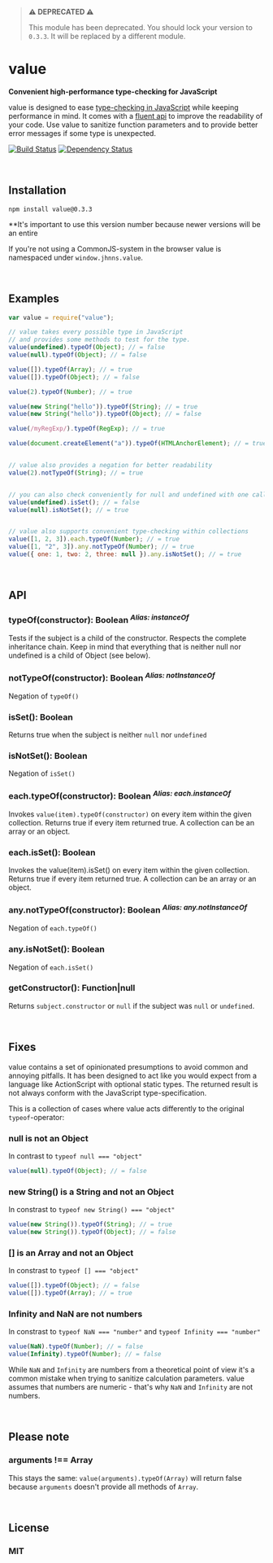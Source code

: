 > **⚠️ DEPRECATED ⚠️**
>
> This module has been deprecated. You should lock your version to `0.3.3`. It will be replaced by a different module.

value
=====
**Convenient high-performance type-checking for JavaScript**

value is designed to ease [type-checking in JavaScript](http://bonsaiden.github.com/JavaScript-Garden/#types.typeof) while keeping performance in mind. It comes with a [fluent api](http://martinfowler.com/bliki/FluentInterface.html) to improve the readability of your code. Use value to sanitize function parameters and to provide better error messages if some type is unexpected.

[![Build Status](https://secure.travis-ci.org/jhnns/value.png?branch=master)](http://travis-ci.org/jhnns/value)
[![Dependency Status](http://david-dm.org/peerigon/value/status.png)](http://david-dm.org/peerigon/value)


<br />

Installation
------------

`npm install value@0.3.3`

**It's important to use this version number because newer versions will be an entire

If you're not using a CommonJS-system in the browser value is namespaced under `window.jhnns.value`.

<br />

Examples
--------



```javascript
var value = require("value");

// value takes every possible type in JavaScript
// and provides some methods to test for the type.
value(undefined).typeOf(Object); // = false
value(null).typeOf(Object); // = false

value([]).typeOf(Array); // = true
value([]).typeOf(Object); // = false

value(2).typeOf(Number); // = true

value(new String("hello")).typeOf(String); // = true
value(new String("hello")).typeOf(Object); // = false

value(/myRegExp/).typeOf(RegExp); // = true

value(document.createElement("a")).typeOf(HTMLAnchorElement); // = true


// value also provides a negation for better readability
value(2).notTypeOf(String); // = true


// you can also check conveniently for null and undefined with one call
value(undefined).isSet(); // = false
value(null).isNotSet(); // = true


// value also supports convenient type-checking within collections
value([1, 2, 3]).each.typeOf(Number); // = true
value([1, "2", 3]).any.notTypeOf(Number); // = true
value({ one: 1, two: 2, three: null }).any.isNotSet(); // = true
```

<br />

API
--------

### typeOf(constructor): Boolean <sup>*Alias: instanceOf*</sup>

Tests if the subject is a child of the constructor. Respects the complete inheritance chain. Keep in mind that everything that is neither null nor undefined is a child of Object (see below).

### notTypeOf(constructor): Boolean <sup>*Alias: notInstanceOf*</sup>

Negation of `typeOf()`

### isSet(): Boolean

Returns true when the subject is neither `null` nor `undefined`

### isNotSet(): Boolean

Negation of `isSet()`

### each.typeOf(constructor): Boolean <sup>*Alias: each.instanceOf*</sup>

Invokes `value(item).typeOf(constructor)` on every item within the given collection. Returns true if every item returned true. A collection can be an array or an object.

### each.isSet(): Boolean

Invokes the value(item).isSet() on every item within the given collection. Returns true if every item returned true. A collection can be an array or an object.

### any.notTypeOf(constructor): Boolean <sup>*Alias: any.notInstanceOf*</sup>

Negation of `each.typeOf()`

### any.isNotSet(): Boolean

Negation of `each.isSet()`

### getConstructor(): Function|null

Returns `subject.constructor` or `null` if the subject was `null` or `undefined`.

<br />

Fixes
--------

value contains a set of opinionated presumptions to avoid common and annoying pitfalls. It has been designed to act like you would expect from a language like ActionScript with optional static types. The returned result is not always conform with the JavaScript type-specification.

This is a collection of cases where value acts differently to the original `typeof`-operator:

### null is not an Object

In contrast to `typeof null === "object"`

```javascript
value(null).typeOf(Object); // = false
```

### new String() is a String and not an Object

In constrast to `typeof new String() === "object"`

```javascript
value(new String()).typeOf(String); // = true
value(new String()).typeOf(Object); // = false
```

### [] is an Array and not an Object

In constrast to `typeof [] === "object"`

```javascript
value([]).typeOf(Object); // = false
value([]).typeOf(Array); // = true
```

### Infinity and NaN are not numbers

In constrast to `typeof NaN === "number"` and `typeof Infinity === "number"`

```javascript
value(NaN).typeOf(Number); // = false
value(Infinity).typeOf(Number); // = false
```

While `NaN` and `Infinity` are numbers from a theoretical point of view it's a common mistake when trying to sanitize calculation parameters. value assumes that numbers are numeric - that's why `NaN` and `Infinity` are not numbers.


<br />

Please note
--------

### arguments !== Array

This stays the same: `value(arguments).typeOf(Array)` will return false because `arguments` doesn't provide all methods of `Array`.


<br />

License
--------

### MIT
